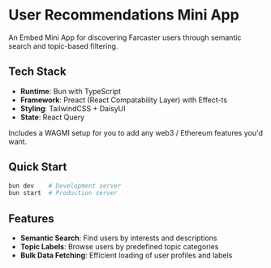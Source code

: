 # User Recommendations Mini App

An Embed Mini App for discovering Farcaster users through semantic search and topic-based filtering.

## Tech Stack

- **Runtime**: Bun with TypeScript
- **Framework**: Preact (React Compatability Layer) with Effect-ts
- **Styling**: TailwindCSS + DaisyUI
- **State**: React Query

Includes a WAGMI setup for you to add any web3 / Ethereum features you'd want.

## Quick Start

```bash
bun dev    # Development server
bun start  # Production server
```

## Features

- **Semantic Search**: Find users by interests and descriptions
- **Topic Labels**: Browse users by predefined topic categories
- **Bulk Data Fetching**: Efficient loading of user profiles and labels
